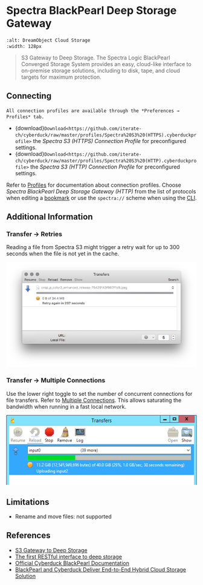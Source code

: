 Spectra BlackPearl Deep Storage Gateway
====

```{image} https://cdn.cyberduck.io/img/providers/spectra.png
:alt: DreamObject Cloud Storage
:width: 128px
```

> S3 Gateway to Deep Storage. The Spectra Logic BlackPearl Converged Storage System provides an easy, cloud-like interface to on-premise storage solutions, including to disk, tape, and cloud targets for maximum protection.

## Connecting

```{Note}
All connection profiles are available through the *Preferences → Profiles* tab.
```

- {download}`Download<https://github.com/iterate-ch/cyberduck/raw/master/profiles/Spectra%20S3%20(HTTPS).cyberduckprofile>` the *Spectra S3 (HTTPS) Connection Profile* for preconfigured settings.
- {download}`Download<https://github.com/iterate-ch/cyberduck/raw/master/profiles/Spectra%20S3%20(HTTP).cyberduckprofile>` the *Spectra S3 (HTTP) Connection Profile* for preconfigured settings.

Refer to [Profiles](../../cyberduck/connection.md#connection-profiles) for documentation about connection profiles. Choose *Spectra BlackPearl Deep Storage Gateway (HTTP)* from the list of protocols when editing a [bookmark](../../cyberduck/bookmarks.md) or use the `spectra://` scheme when using the [CLI](../../cli/index).

## Additional Information

### Transfer → Retries

Reading a file from Spectra S3 might trigger a retry wait for up to 300 seconds when the file is not yet in the cache.

![Cache Retries](_images/Cache_Retry.png)

### Transfer → Multiple Connections

Use the lower right toggle to set the number of concurrent connections for file transfers. Refer to [Multiple Connections](../../cyberduck/transfer.md#connections). This allows saturating the bandwidth when running in a fast local network.

![Saturating 10GbE interface with file transfer](_images/10GbE_Transfer.png)

## Limitations

- Rename and move files: not supported

## References

- [S3 Gateway to Deep Storage](https://www.spectralogic.com/products/blackpearl/)
- [The first RESTful interface to deep storage](https://www.spectralogic.com/products/spectra-s3/)
- [Official Cyberduck BlackPearl Documentation](https://developer.spectralogic.com/cyberduck/)
- [BlackPearl and Cyberduck Deliver End-to-End Hybrid Cloud Storage Solution](https://edge.spectralogic.com/index.cfm?&fuseaction=home.displayFile&DocID=4839)